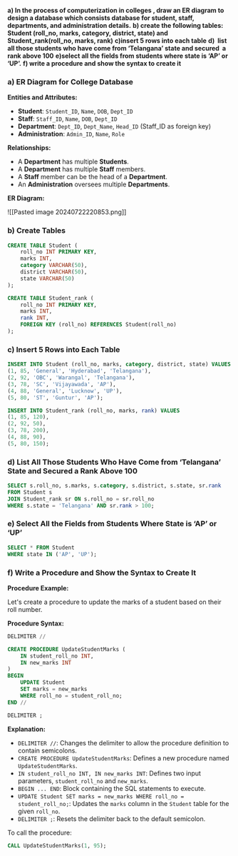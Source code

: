 **a) In the process of computerization in colleges , draw an ER diagram to design a database which consists database for student, staff, departments, and administration details.**
**b) create the following tables: Student (roll_no, marks, category, district, state) and Student_rank(roll_no, marks, rank)**
**c)insert 5 rows into each table**
**d)  list all those students who have come from ‘Telangana’ state and secured  a rank above 100**
**e)select all the fields from students where state is ‘AP’ or ‘UP’.**
**f) write a procedure and show the syntax to create it**

### a) ER Diagram for College Database

**Entities and Attributes:**
- **Student**: `Student_ID`, `Name`, `DOB`, `Dept_ID`
- **Staff**: `Staff_ID`, `Name`, `DOB`, `Dept_ID`
- **Department**: `Dept_ID`, `Dept_Name`, `Head_ID` (Staff_ID as foreign key)
- **Administration**: `Admin_ID`, `Name`, `Role`

**Relationships:**
- A **Department** has multiple **Students**.
- A **Department** has multiple **Staff** members.
- A **Staff** member can be the head of a **Department**.
- An **Administration** oversees multiple **Departments**.

**ER Diagram:**

![[Pasted image 20240722220853.png]]

### b) Create Tables

```sql
CREATE TABLE Student (
    roll_no INT PRIMARY KEY,
    marks INT,
    category VARCHAR(50),
    district VARCHAR(50),
    state VARCHAR(50)
);

CREATE TABLE Student_rank (
    roll_no INT PRIMARY KEY,
    marks INT,
    rank INT,
    FOREIGN KEY (roll_no) REFERENCES Student(roll_no)
);
```

### c) Insert 5 Rows into Each Table

```sql
INSERT INTO Student (roll_no, marks, category, district, state) VALUES
(1, 85, 'General', 'Hyderabad', 'Telangana'),
(2, 92, 'OBC', 'Warangal', 'Telangana'),
(3, 78, 'SC', 'Vijayawada', 'AP'),
(4, 88, 'General', 'Lucknow', 'UP'),
(5, 80, 'ST', 'Guntur', 'AP');

INSERT INTO Student_rank (roll_no, marks, rank) VALUES
(1, 85, 120),
(2, 92, 50),
(3, 78, 200),
(4, 88, 90),
(5, 80, 150);
```

### d) List All Those Students Who Have Come from ‘Telangana’ State and Secured a Rank Above 100

```sql
SELECT s.roll_no, s.marks, s.category, s.district, s.state, sr.rank
FROM Student s
JOIN Student_rank sr ON s.roll_no = sr.roll_no
WHERE s.state = 'Telangana' AND sr.rank > 100;
```

### e) Select All the Fields from Students Where State is ‘AP’ or ‘UP’

```sql
SELECT * FROM Student
WHERE state IN ('AP', 'UP');
```

### f) Write a Procedure and Show the Syntax to Create It

**Procedure Example:**

Let's create a procedure to update the marks of a student based on their roll number.

**Procedure Syntax:**

```sql
DELIMITER //

CREATE PROCEDURE UpdateStudentMarks (
    IN student_roll_no INT,
    IN new_marks INT
)
BEGIN
    UPDATE Student
    SET marks = new_marks
    WHERE roll_no = student_roll_no;
END //

DELIMITER ;
```

**Explanation:**
- `DELIMITER //`: Changes the delimiter to allow the procedure definition to contain semicolons.
- `CREATE PROCEDURE UpdateStudentMarks`: Defines a new procedure named `UpdateStudentMarks`.
- `IN student_roll_no INT, IN new_marks INT`: Defines two input parameters, `student_roll_no` and `new_marks`.
- `BEGIN ... END`: Block containing the SQL statements to execute.
- `UPDATE Student SET marks = new_marks WHERE roll_no = student_roll_no;`: Updates the `marks` column in the `Student` table for the given `roll_no`.
- `DELIMITER ;`: Resets the delimiter back to the default semicolon.

To call the procedure:
```sql
CALL UpdateStudentMarks(1, 95);
```

